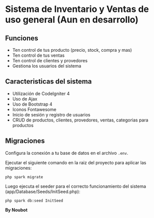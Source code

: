 # Sistema de Inventario y Ventas de uso general (Aun en desarrollo)

## Funciones
- Ten control de tus producto (precio, stock, compra y mas)
- Ten control de tus ventas
- Ten control de clientes y provedores
- Gestiona los usuarios del sistema

## Caracteristicas del sistema

- Utilización de CodeIgniter 4
- Uso de Ajax
- Uso de Bootstrap 4
- Iconos Fontawesome
- Inicio de sesión y registro de usuarios 
- CRUD de productos, clientes, provedores, ventas, categorias para productos

## Migraciones

Configura la conexión a tu base de datos en el archivo `.env`.

Ejecutar el siguiente comando en la raiz del proyecto para aplicar las migraciones:

    php spark migrate

Luego ejecuta el seeder para el correcto funcionamiento del sistema (app/Database/Seeds/InitSeed.php):

    php spark db:seed InitSeed


**By Noubot**
